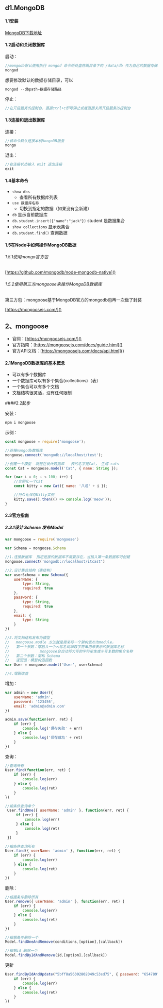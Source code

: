 ##  d1.MongoDB

#### 1.1安装

[MongoDB下载地址](https://www.mongodb.com/download-center/community)

#### 1.2启动和关闭数据库

启动：

```javascript
//mongodb默认使用执行 mongod 命令所处盘符跟目录下的 /data/db 作为自己的数据存储目录，在第一次执行命令之前手动新建一个/data/db
mongod
```

想要修改默认的数据存储目录，可以

```javascript
mongod --dbpath=数据存储路径
```

停止：

```javascript
//在开启服务的控制台，直接ctrl+c即可停止或者直接关闭开启服务的控制台
```

#### 1.3连接和退出数据库

连接：

```javascript
//该命令默认连接本机MongoDB服务
mongo
```

 退出：

```javascript
//在连接状态输入 exit 退出连接
exit
```

#### 1.4基本命令

- `show dbs`
  - 查看所有数据库列表
- `use 数据库名称 `
  - 切换到指定的数据（如果没有会新建）
- `db` 显示当前数据库
- `db.student.insert({"name":"jack"})`  student 是数据集合  
- `show collections`  显示表集合
- `db.student.find()`  查询数据

#### 1.5在Node中如何操作MongoDB数据

###### 1.5.1使用mongo官方包

[https://github.com/mongodb/node-mongodb-native]()

###### 1.5.2使用第三方mongoose来操作MongoDB数据库

第三方包：mongoose基于MongoDB官方的mongodb包再一次做了封装

[https://mongoosejs.com/]()

## 2、mongoose

- 官网：[https://mongoosejs.com/]()
- 官方指南：[https://mongoosejs.com/docs/guide.html]()
- 官方API文档：[https://mongoosejs.com/docs/api.html]()

#### 2.1MongoDB数据库的基本概念

+ 可以有多个数据库
+ 一个数据库可以有多个集合(collections)（表）
+ 一个集合可以有多个文档
+ 文档结构很灵活，没有任何限制

####2.2起步

安装：

```javascript
npm i mongoose
```

示例：

```javascript
const mongoose = require('mongoose');

//连接mongodb数据库
mongoose.connect('mongodb://localhost/test');

//创建一个模型  就是在设计数据库   表的名字是Cat， 生成 cats
const Cat = mongoose.model('Cat', { name: String });

for (var i = 0; i < 100; i++) {
    //实例化一个Cat
    const kitty = new Cat({ name: '八戒' + i });

    //持久化保存Kitty实例
    kitty.save().then(() => console.log('meow'));
}
```

#### 2.3官方指南

##### 2.3.1设计 Scheme 发布Model

```javascript
var mongoose = require('mongoose')

var Schema = mongoose.Schema

//1.连接数据库  指定连接的数据库不需要存在，当插入第一条数据即可创建
mongoose.connect('mongodb://localhost/itcast')

//2.设计集合结构（表结构）
var userSchema = new Schema({
    userName: {
        type: String,
        required: true
    },
    password: {
        type: String,
        required: true
    },
    email: {
        type: String
    }
})

//3.将文档结构发布为模型
//   mongoose.modle 方法就是用来将一个架构发布为module，
//   第一个参数：穿融入一个大写名词单数字符串用来表示的数据库名称
//              mongoose会自动将大写的字符串生成小写复数的集合名称
//   第二个参数：架构 Schema
//   返回值：模型构造函数
var User = mongoose.model('User', userSchema)

//4.增删改查
```

增加：

```javascript
var admin = new User({
    userName: 'admin',
    password: '123456',
    email: 'admin@admin.com'
})

admin.save(function(err, ret) {
    if (err) {
        console.log('保存失败' + err)
    } else {
        console.log('保存成功' + ret)
    }
})
```

查询：

```javascript
//查询所有
User.find(function(err, ret) {
    if (err) {
        console.log(err)
    } else {
        console.log(ret)
    }
})

//按条件查询单个
 User.findOne({ userName: 'admin' }, function(err, ret) {
     if (err) {
         console.log(err)
     } else {
         console.log(ret)
     }
 })

//按条件查询所有
User.find({ userName: 'admin' }, function(err, ret) {
    if (err) {
        console.log(err)
    } else {
        console.log(ret)
    }
})
```

删除：

```javascript
//根据条件删除所有
User.remove({ userName: 'admin' }, function(err, ret) {
    if (err) {
        console.log(err)
    } else {
        console.log(ret)
    }
})

//根据条件删除一个
Model.findOneAndRemove(conditions,[option],[callback])

//根据id 删除一个
Model.findByIdAndRemove(id,[option],[callback])

```

更新

```javascript
User.findByIdAndUpdate("5bff8a56392802049c53ed75", { password: "654789" }, function(err, ret) {
    if (err) {
        console.log(err)
    } else {
        console.log(ret)
    }
})

```





















